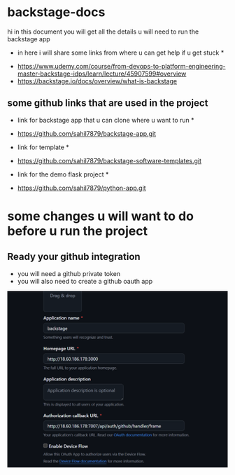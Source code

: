 # backstage-docs
hi in this document you will get all the details u will need to run the backstage app
* in here i will share some links from where u can get help if u get stuck *

- https://www.udemy.com/course/from-devops-to-platform-engineering-master-backstage-idps/learn/lecture/45907599#overview
- https://backstage.io/docs/overview/what-is-backstage

## some github links that are used in the project 

* link for backstage app that u can clone where u want to run *
- https://github.com/sahil7879/backstage-app.git

* link for template *
- https://github.com/sahil7879/backstage-software-templates.git

* link for the demo flask project  *
- https://github.com/sahil7879/python-app.git

# some changes u will want to do before u run the project 

## Ready your github integration 

- you will need a github private token
- you will also need to create a github oauth app 

![ github oauth app Screenshot](images/screenshot1.png)







